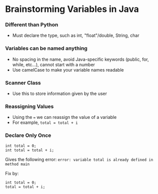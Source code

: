 # Brainstorming Variables in Java

### Different than Python
- Must declare the type, such as int, "float"/double, String, char

### Variables can be named anything
- No spacing in the name, avoid Java-specific keywords (public, for, while, etc...), cannot start with a number
- Use camelCase to make your variable names readable

### Scanner Class
- Use this to store information given by the user

### Reassigning Values
- Using the `=` we can reassign the value of a variable
- For example, `total = total + i`

### Declare Only Once
```
int total = 0;
int total = total + i;
```
Gives the following error:
`error: variable total is already defined in method main`

Fix by:
```
int total = 0;
total = total + i;
```
